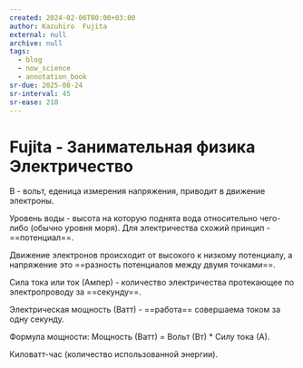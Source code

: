```yaml
---
created: 2024-02-06T00:00+03:00
author: Kazuhiro  Fujita
external: null
archive: null
tags:
  - blog
  - now_science
  - annotation_book
sr-due: 2025-08-24
sr-interval: 45
sr-ease: 210
---
```


# Fujita - Занимательная физика Электричество

В - вольт, еденица измерения напряжения, приводит в движение электроны.

Уровень воды - высота на которую поднята вода относительно чего-либо (обычно уровня моря). Для электричества схожий принцип - ==потенциал==.

Движение электронов происходит от высокого к низкому потенциалу, а напряжение это ==разность потенциалов между двумя точками==.

Сила тока или ток (Ампер) - количество электричества протекающее по электропроводу за ==секунду==.

Электрическая мощность (Ватт) - ==работа== совершаема током за одну секунду.

Формула мощности:<wbr class="f"> Мощность (Ватт) = Вольт (Вт) * Силу тока (А).

Киловатт-час (количество использованной энергии).

